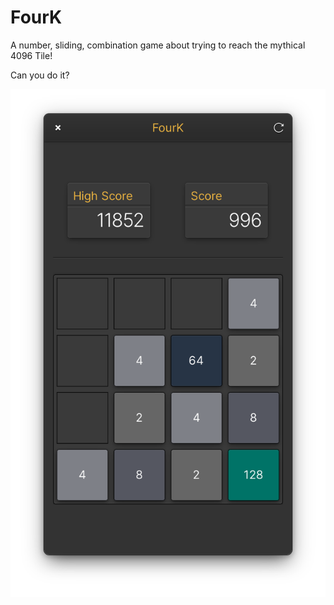 # FourK
A number, sliding, combination game about trying to reach the mythical 4096 Tile!

Can you do it?

![Screenshot of app](https://github.com/fourkgamedevs/FourK/raw/main/data/screenshots/fourk-screenshot.png)
